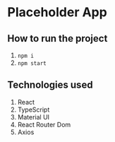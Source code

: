 # Placeholder App

## How to run the project

1) `npm i`
2) `npm start`

## Technologies used

1) React
2) TypeScript
3) Material UI
4) React Router Dom
5) Axios
